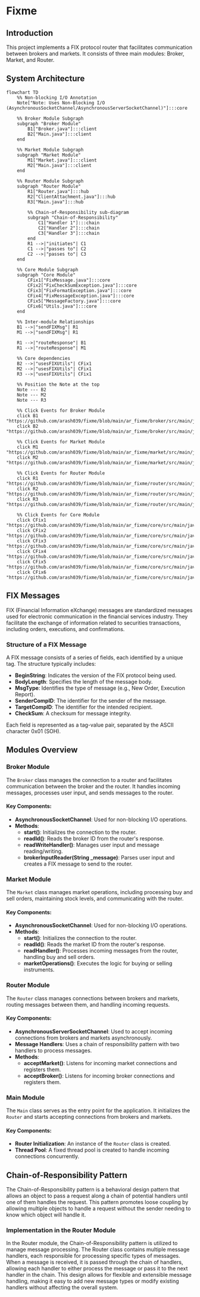 # Fixme

## Introduction
This project implements a FIX protocol router that facilitates communication between brokers and markets. It consists of three main modules: Broker, Market, and Router.

## System Architecture

```mermaid
flowchart TD
    %% Non-blocking I/O Annotation
    Note["Note: Uses Non-Blocking I/O (AsynchronousSocketChannel/AsynchronousServerSocketChannel)"]:::core

    %% Broker Module Subgraph
    subgraph "Broker Module"
        B1["Broker.java"]:::client
        B2["Main.java"]:::client
    end

    %% Market Module Subgraph
    subgraph "Market Module"
        M1["Market.java"]:::client
        M2["Main.java"]:::client
    end

    %% Router Module Subgraph
    subgraph "Router Module"
        R1["Router.java"]:::hub
        R2["ClientAttachment.java"]:::hub
        R3["Main.java"]:::hub
        
        %% Chain-of-Responsibility sub-diagram
        subgraph "Chain-of-Responsibility"
            C1["Handler 1"]:::chain
            C2["Handler 2"]:::chain
            C3["Handler 3"]:::chain
        end
        R1 -->|"initiates"| C1
        C1 -->|"passes to"| C2
        C2 -->|"passes to"| C3
    end

    %% Core Module Subgraph
    subgraph "Core Module"
        CFix1["FixMessage.java"]:::core
        CFix2["FixCheckSumException.java"]:::core
        CFix3["FixFormatException.java"]:::core
        CFix4["FixMessageException.java"]:::core
        CFix5["MessageFactory.java"]:::core
        CFix6["Utils.java"]:::core
    end

    %% Inter-module Relationships
    B1 -->|"sendFIXMsg"| R1
    M1 -->|"sendFIXMsg"| R1

    R1 -->|"routeResponse"| B1
    R1 -->|"routeResponse"| M1

    %% Core dependencies
    B2 -->|"usesFIXUtils"| CFix1
    M2 -->|"usesFIXUtils"| CFix1
    R3 -->|"usesFIXUtils"| CFix1

    %% Position the Note at the top
    Note --- B2
    Note --- M2
    Note --- R3

    %% Click Events for Broker Module
    click B1 "https://github.com/arash039/fixme/blob/main/ar_fixme/broker/src/main/java/com/fixme/Broker.java"
    click B2 "https://github.com/arash039/fixme/blob/main/ar_fixme/broker/src/main/java/com/fixme/Main.java"

    %% Click Events for Market Module
    click M1 "https://github.com/arash039/fixme/blob/main/ar_fixme/market/src/main/java/com/fixme/Market.java"
    click M2 "https://github.com/arash039/fixme/blob/main/ar_fixme/market/src/main/java/com/fixme/Main.java"

    %% Click Events for Router Module
    click R1 "https://github.com/arash039/fixme/blob/main/ar_fixme/router/src/main/java/com/fixme/Router.java"
    click R2 "https://github.com/arash039/fixme/blob/main/ar_fixme/router/src/main/java/com/fixme/ClientAttachment.java"
    click R3 "https://github.com/arash039/fixme/blob/main/ar_fixme/router/src/main/java/com/fixme/Main.java"

    %% Click Events for Core Module
    click CFix1 "https://github.com/arash039/fixme/blob/main/ar_fixme/core/src/main/java/com/fixme/FixMessage.java"
    click CFix2 "https://github.com/arash039/fixme/blob/main/ar_fixme/core/src/main/java/com/fixme/FixCheckSumException.java"
    click CFix3 "https://github.com/arash039/fixme/blob/main/ar_fixme/core/src/main/java/com/fixme/FixFormatException.java"
    click CFix4 "https://github.com/arash039/fixme/blob/main/ar_fixme/core/src/main/java/com/fixme/FixMessageException.java"
    click CFix5 "https://github.com/arash039/fixme/blob/main/ar_fixme/core/src/main/java/com/fixme/MessageFactory.java"
    click CFix6 "https://github.com/arash039/fixme/blob/main/ar_fixme/core/src/main/java/com/fixme/Utils.java"

```
## FIX Messages

FIX (Financial Information eXchange) messages are standardized messages used for electronic communication in the financial services industry. They facilitate the exchange of information related to securities transactions, including orders, executions, and confirmations.

### Structure of a FIX Message

A FIX message consists of a series of fields, each identified by a unique tag. The structure typically includes:
- **BeginString**: Indicates the version of the FIX protocol being used.
- **BodyLength**: Specifies the length of the message body.
- **MsgType**: Identifies the type of message (e.g., New Order, Execution Report).
- **SenderCompID**: The identifier for the sender of the message.
- **TargetCompID**: The identifier for the intended recipient.
- **CheckSum**: A checksum for message integrity.

Each field is represented as a tag-value pair, separated by the ASCII character 0x01 (SOH).

## Modules Overview

### Broker Module
The `Broker` class manages the connection to a router and facilitates communication between the broker and the router. It handles incoming messages, processes user input, and sends messages to the router.

#### Key Components:
- **AsynchronousSocketChannel**: Used for non-blocking I/O operations.
- **Methods**:
  - **start()**: Initializes the connection to the router.
  - **readId()**: Reads the broker ID from the router's response.
  - **readWriteHandler()**: Manages user input and message reading/writing.
  - **brokerInputReader(String _message)**: Parses user input and creates a FIX message to send to the router.

### Market Module
The `Market` class manages market operations, including processing buy and sell orders, maintaining stock levels, and communicating with the router.

#### Key Components:
- **AsynchronousSocketChannel**: Used for non-blocking I/O operations.
- **Methods**:
  - **start()**: Initializes the connection to the router.
  - **readId()**: Reads the market ID from the router's response.
  - **readHandler()**: Processes incoming messages from the router, handling buy and sell orders.
  - **marketOperations()**: Executes the logic for buying or selling instruments.

### Router Module
The `Router` class manages connections between brokers and markets, routing messages between them, and handling incoming requests.

#### Key Components:
- **AsynchronousServerSocketChannel**: Used to accept incoming connections from brokers and markets asynchronously.
- **Message Handlers**: Uses a chain of responsibility pattern with two handlers to process messages.
- **Methods**:
  - **acceptMarket()**: Listens for incoming market connections and registers them.
  - **acceptBroker()**: Listens for incoming broker connections and registers them.

### Main Module
The `Main` class serves as the entry point for the application. It initializes the `Router` and starts accepting connections from brokers and markets.

#### Key Components:
- **Router Initialization**: An instance of the `Router` class is created.
- **Thread Pool**: A fixed thread pool is created to handle incoming connections concurrently.

## Chain-of-Responsibility Pattern

The Chain-of-Responsibility pattern is a behavioral design pattern that allows an object to pass a request along a chain of potential handlers until one of them handles the request. This pattern promotes loose coupling by allowing multiple objects to handle a request without the sender needing to know which object will handle it.

### Implementation in the Router Module

In the Router module, the Chain-of-Responsibility pattern is utilized to manage message processing. The Router class contains multiple message handlers, each responsible for processing specific types of messages. When a message is received, it is passed through the chain of handlers, allowing each handler to either process the message or pass it to the next handler in the chain. This design allows for flexible and extensible message handling, making it easy to add new message types or modify existing handlers without affecting the overall system.



